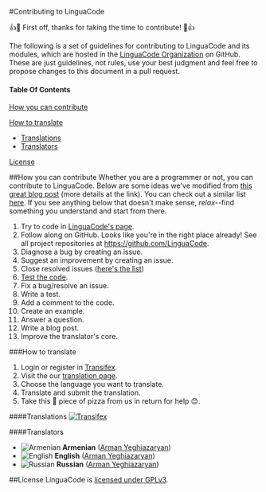 #Contributing to LinguaCode

:+1::tada: First off, thanks for taking the time to contribute! :tada::+1:

The following is a set of guidelines for contributing to LinguaCode and its modules, which are hosted in the [LinguaCode Organization]('https://github.com/LinguaCode') on GitHub. These are just guidelines, not rules, use your best judgment and feel free to propose changes to this document in a pull request.

#### Table Of Contents

[How you can contribute](#how-you-can-contribute)

[How to translate](#how-to-translate)
  * [Translations](#translations)
  * [Translators](#translators)

[License](#license)

##How you can contribute
Whether you are a programmer or not, you can contribute to LinguaCode. Below are some ideas we've modified from [this great blog post](http://blog.smartbear.com/programming/14-ways-to-contribute-to-open-source-without-being-a-programming-genius-or-a-rock-star/) (more details at the link). You can check out a similar list [here](http://24pullrequests.com/contributing). If you see anything below that doesn't make sense, _relax_--find something you understand and start from there.

1. Try to code in [LinguaCode's page](https://linguacode.me).
2. Follow along on GitHub. Looks like you're in the right place already!
   See all project repositories at https://github.com/LinguaCode.
3. Diagnose a bug by creating an issue.
3. Suggest an improvement by creating an issue.
4. Close resolved issues ([here's the list](https://github.com/LinguaCode/linguacode-api/issues))
5. [Test the code](https://github.com/LinguaCode/linguacode-api/blob/master/README.md).
6. Fix a bug/resolve an issue.
7. Write a test.
8. Add a comment to the code.
9. Create an example.
10. Answer a question.
11. Write a blog post.
12. Improve the translator's core.

###How to translate
1. Login or register in [Transifex](https://www.transifex.com).
2. Visit the our [translation page](https://www.transifex.com/linguacode/h_sharp/).
3. Choose the language you want to translate.
4. Translate and submit the translation.
5. Take this :pizza: piece of pizza from us in return for help :blush:.

####Translations
[![Transifex](https://chart.googleapis.com/chart?chxt=y%2Cr&chd=e%3A......AAAAAAAAAAAAAAAAAAAAAA&chco=84CCFF%2CBFE4FF%2CF4F6FB&chbh=9&chs=350x196&cht=bhs&chxl=0%3A%7CArabic+%28Syria%29%7CArabic+%28Sudan%29%7CArabic+%28Saudi+Arabia%29%7CArabic+%28Egypt%29%7CArabic%7CAmharic+%28Ethiopia%29%7CAmharic%7CAlbanian+Gheg%7CAlbanian+%28Albania%29%7CAlbanian%7CAkan%7CRussian%7CEnglish%7CArmenian%7C1%3A%7C0%25%7C0%25%7C0%25%7C0%25%7C0%25%7C0%25%7C0%25%7C0%25%7C0%25%7C0%25%7C0%25%7C100%25%7C100%25%7C100%25%7C "Transifex") ](https://www.transifex.com/linguacode/h_sharp/) 

####Translators
- ![Armenian](https://raw.githubusercontent.com/stevenrskelton/flag-icon/master/png/16/country-4x3/am.png "Language: Armenian, Translator: Arman Yeghiazaryan") **Armenian** ([Arman Yeghiazaryan](https://github.com/otanim))
- ![English](https://raw.githubusercontent.com/stevenrskelton/flag-icon/master/png/16/country-4x3/us.png "Language: English, Translator: Arman Yeghiazaryan") **English** ([Arman Yeghiazaryan](https://github.com/otanim))
- ![Russian](https://raw.githubusercontent.com/stevenrskelton/flag-icon/master/png/16/country-4x3/ru.png "Language: Russian, Translator: Arman Yeghiazaryan") **Russian** ([Arman Yeghiazaryan](https://github.com/otanim))


##License
LinguaCode is [licensed under GPLv3](https://github.com/LinguaCode/linguacode-api/blob/master/LICENSE.txt).

